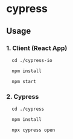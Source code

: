 # cypress

## Usage

### 1. Client (React App)

```
  cd ./cypress-io
```
```
  npm install
```
```
  npm start
```


### 2. Cypress

```
  cd ./cypress
```
```
  npm install
```
```
  npx cypress open
```
